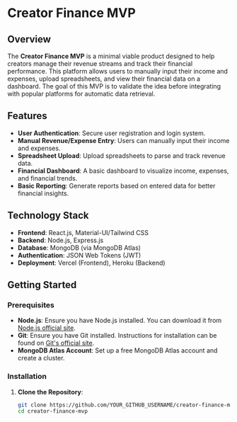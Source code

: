 # Creator Finance MVP

## Overview

The **Creator Finance MVP** is a minimal viable product designed to help creators manage their revenue streams and track their financial performance. This platform allows users to manually input their income and expenses, upload spreadsheets, and view their financial data on a dashboard. The goal of this MVP is to validate the idea before integrating with popular platforms for automatic data retrieval.

## Features

- **User Authentication**: Secure user registration and login system.
- **Manual Revenue/Expense Entry**: Users can manually input their income and expenses.
- **Spreadsheet Upload**: Upload spreadsheets to parse and track revenue data.
- **Financial Dashboard**: A basic dashboard to visualize income, expenses, and financial trends.
- **Basic Reporting**: Generate reports based on entered data for better financial insights.

## Technology Stack

- **Frontend**: React.js, Material-UI/Tailwind CSS
- **Backend**: Node.js, Express.js
- **Database**: MongoDB (via MongoDB Atlas)
- **Authentication**: JSON Web Tokens (JWT)
- **Deployment**: Vercel (Frontend), Heroku (Backend)

## Getting Started

### Prerequisites

- **Node.js**: Ensure you have Node.js installed. You can download it from [Node.js official site](https://nodejs.org/).
- **Git**: Ensure you have Git installed. Instructions for installation can be found on [Git's official site](https://git-scm.com/).
- **MongoDB Atlas Account**: Set up a free MongoDB Atlas account and create a cluster.

### Installation

1. **Clone the Repository**:
   ```bash
   git clone https://github.com/YOUR_GITHUB_USERNAME/creator-finance-mvp.git
   cd creator-finance-mvp

